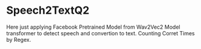 # Speech2TextQ2

Here just applying Facebook Pretrained Model from Wav2Vec2 Model transformer to detect speech and convertion to text.
Counting Corret Times by Regex.

